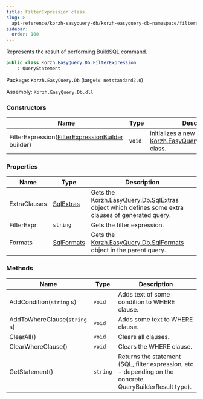 ```yaml
---
title: FilterExpression class
slug: >-
  api-reference/korzh-easyquery-db/korzh-easyquery-db-namespace/filterexpression-class
sidebar:
  order: 100
---
```


Represents the result of performing BuildSQL command.
```csharp
public class Korzh.EasyQuery.Db.FilterExpression
    : QueryStatement

```
Package: `Korzh.EasyQuery.Db` (targets: `netstandard2.0`)

Assembly: `Korzh.EasyQuery.Db.dll`

### Constructors

| Name | Type | Description | 
| --- | --- | --- | 
| FilterExpression([FilterExpressionBuilder](///////////////easyquery/docs/api-reference/korzh-easyquery-db/korzh-easyquery-db-namespace/filterexpressionbuilder-class) builder) | `void` | Initializes a new instance of the [Korzh.EasyQuery.Db.SqlStatement](///////////////easyquery/docs/api-reference/korzh-easyquery-db/korzh-easyquery-db-namespace/sqlstatement-class) class. | 


### Properties

| Name | Type | Description | 
| --- | --- | --- | 
| ExtraClauses | [SqlExtras](///////////////easyquery/docs/api-reference/korzh-easyquery-db/korzh-easyquery-db-namespace/sqlextras-class) | Gets the [Korzh.EasyQuery.Db.SqlExtras](///////////////easyquery/docs/api-reference/korzh-easyquery-db/korzh-easyquery-db-namespace/sqlextras-class) object which defines some extra clauses of generated query. | 
| FilterExpr | `string` | Gets the filter expression. | 
| Formats | [SqlFormats](///////////////easyquery/docs/api-reference/korzh-easyquery-db/korzh-easyquery-db-namespace/sqlformats-class) | Gets the [Korzh.EasyQuery.Db.SqlFormats](///////////////easyquery/docs/api-reference/korzh-easyquery-db/korzh-easyquery-db-namespace/sqlformats-class) object in the parent query. | 


### Methods

| Name | Type | Description | 
| --- | --- | --- | 
| AddCondition(`string` s) | `void` | Adds text of some condition to WHERE clause. | 
| AddToWhereClause(`string` s) | `void` | Adds some text to WHERE clause. | 
| ClearAll() | `void` | Clears all clauses. | 
| ClearWhereClause() | `void` | Clears the WHERE clause. | 
| GetStatement() | `string` | Returns the statement (SQL, filter expression, etc - depending on the concrete QueryBuilderResult type). |
